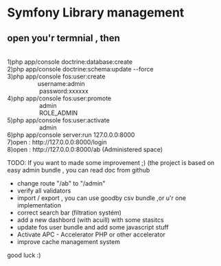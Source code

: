 <h1>Symfony Library management </h1>

<h2>open you'r termnial , then</h3> </br>
1)php app/console doctrine:database:create</br>
2)php app/console doctrine:schema:update --force</br>
3)php app/console fos:user:create </br>
	&nbsp;&nbsp;&nbsp;&nbsp;&nbsp;&nbsp;&nbsp;&nbsp;&nbsp;&nbsp;&nbsp;&nbsp;&nbsp;&nbsp;&nbsp;&nbsp;&nbsp;&nbsp;username:admin</br>
	&nbsp;&nbsp;&nbsp;&nbsp;&nbsp;&nbsp;&nbsp;&nbsp;&nbsp;&nbsp;&nbsp;&nbsp;&nbsp;&nbsp;&nbsp;&nbsp;&nbsp;&nbsp;	password:xxxxxx</br>
4)php app/console fos:user:promote	</br>
&nbsp;&nbsp;&nbsp;&nbsp;&nbsp;&nbsp;&nbsp;&nbsp;&nbsp;&nbsp;&nbsp;&nbsp;&nbsp;&nbsp;&nbsp;&nbsp;&nbsp;&nbsp;		admin</br>
&nbsp;&nbsp;&nbsp;&nbsp;&nbsp;&nbsp;&nbsp;&nbsp;&nbsp;&nbsp;&nbsp;&nbsp;&nbsp;&nbsp;&nbsp;&nbsp;&nbsp;&nbsp;		ROLE_ADMIN</br>
5)php app/console fos:user:activate</br>
&nbsp;&nbsp;&nbsp;&nbsp;&nbsp;&nbsp;&nbsp;&nbsp;&nbsp;&nbsp;&nbsp;&nbsp;&nbsp;&nbsp;&nbsp;&nbsp;&nbsp;&nbsp;		admin</br>
6)php app/console server:run 127.0.0.0:8000</br>
7)open : http://127.0.0.0:8000/login</br>
8)open : http://127.0.0.0:8000/ab (Administered space)</br>
 

TODO: If you want to made some improvement ;) (the project is based on easy admin bundle , you can read doc from github</br>


- change route "/ab" to "/admin"
- verify all validators
- import / export , you can use goodby csv bundle ,or u'r one implementation
- correct search bar (filtration systém)
- add a new dashbord (with acuill) with some stasitcs
- update fos user bundle and add some javascript stuff
- Activate APC - Accelerator PHP or other accelerator
- improve cache management system

good luck :)
 
 
